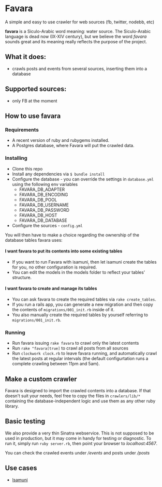 # Favara
A simple and easy to use crawler for web sources (fb, twitter, nodebb, etc)

**favara** is a Siculo-Arabic word meaning: water source. The Siculo-Arabic language is dead now (IX-XIV century), but we believe the word *favara* sounds great and its meaning really reflects the purpose of the project.

## What it does:
- crawls posts and events from several sources, inserting them into a database

## Supported sources:
- only FB at the moment

## How to use favara

### Requirements

- A recent version of ruby and rubygems installed.
- A Postgres database, where Favara will put the crawled data.

### Installing

- Clone this repo
- Install any dependencies via `$ bundle install`
- Configure the database - you can override the settings in `database.yml` using the following env variables
  - FAVARA_DB_ADAPTER
  - FAVARA_DB_ENCODING
  - FAVARA_DB_POOL
  - FAVARA_DB_USERNAME
  - FAVARA_DB_PASSWORD
  - FAVARA_DB_HOST
  - FAVARA_DB_DATABASE
- Configure the sources - `config.yml`

You will then have to make a choice regarding the ownership of the database tables favara uses:

#### I want favara to put its contents into some existing tables
- If you want to run Favara with isamuni, then let isamuni create the tables for you, no other configuration is required.
- You can edit the models in the models folder to reflect your tables' structure.

#### I want favara to create and manage its tables
- You can ask favara to create the required tables via `rake create_tables`.
- If you run a rails app, you can generate a new migration and then copy the contents of  `migrations/001_init.rb` inside of it.
- You also manually create the required tables by yourself referring to `migrations/001_init.rb`.
 
### Running

- Run favara issuing `rake favara` to crawl only the latest contents
- Run `rake "favara[true]` to crawl all posts from all sources
- Run `clockwork clock.rb` to leave favara running, and automatically crawl the latest posts at regular intervals (the default configurtation runs a complete crawling between 11pm and 5am).

## Make a custom crawler
Favara is designed to import the crawled contents into a database. If that doesn't suit your needs, feel free to copy the files in `crawlers/lib/*` containing the database-independent logic and use them as any other ruby library.

## Basic testing

We also provide a very thin Sinatra webservice. This is not supposed to be used in production, but it may come in handy for testing or diagnostic. To run it, simply run `ruby server.rb`, then point your browser to *localhost:4567*.

You can check the crawled events under */events* and posts under */posts*

## Use cases

- [Isamuni](https://github.com/sic2/isamuni)
